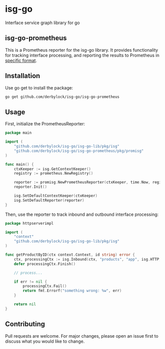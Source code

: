 # isg-go
Interface service graph library for go

## isg-go-prometheus

This is a Prometheus reporter for the isg-go library. It provides functionality for tracking interface processing, and reporting the results to Prometheus in [specific format](docs/metrics.md).

## Installation

Use go get to install the package:

```bash
go get github.com/derbylock/isg-go/isg-go-prometheus
```

## Usage
First, initialize the PrometheusReporter:

```go
package main

import (
	"github.com/derbylock/isg-go/isg-go-lib/pkg/isg"
	"github.com/derbylock/isg-go/isg-go-prometheus/pkg/promisg"
)

func main() {
	ctxKeeper := isg.GetContextKeeper()
	registry := prometheus.NewRegistry()

	reporter := promisg.NewPrometheusReporter(ctxKeeper, time.Now, registry)
	reporter.Init()

	isg.SetDefaultContextKeeper(ctxKeeper)
	isg.SetDefaultReporter(reporter)
}
```

Then, use the reporter to track inbound and outbound interface processing:

```go
package httpserverimpl

import (
    "context"
    "github.com/derbylock/isg-go/isg-go-lib/pkg/isg"
)

func getProductByID(ctx context.Context, id string) error {
    ctx, processingCtx := isg.Inbound(ctx, "products", "app", isg.HTTP, "getProductByID")
    defer processingCtx.Finish()

    // process...

    if err != nil {
        processingCtx.Fail()
        return fmt.Errorf("something wrong: %w", err)
    }

    return nil
}
```

## Contributing
Pull requests are welcome. For major changes, please open an issue first to discuss what you would like to change.